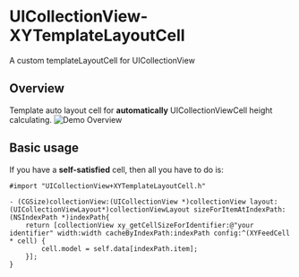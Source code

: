 # UICollectionView-XYTemplateLayoutCell
A custom templateLayoutCell for UICollectionView
## Overview
Template auto layout cell for **automatically** UICollectionViewCell height calculating.
![Demo Overview](https://github.com/fifyrio/UICollectionView-XYTemplateLayoutCell/blob/master/Screenshots/screenshots.gif)
## Basic usage

If you have a **self-satisfied** cell, then all you have to do is: 

``` objc
#import "UICollectionView+XYTemplateLayoutCell.h"

- (CGSize)collectionView:(UICollectionView *)collectionView layout:(UICollectionViewLayout*)collectionViewLayout sizeForItemAtIndexPath:(NSIndexPath *)indexPath{
    return [collectionView xy_getCellSizeForIdentifier:@"your identifier" width:width cacheByIndexPath:indexPath config:^(XYFeedCell * cell) {
        cell.model = self.data[indexPath.item];
    }];
}
```
